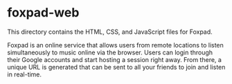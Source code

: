 # foxpad-web

This directory contains the HTML, CSS, and JavaScript files for Foxpad.

Foxpad is an online service that allows users from remote locations to listen simultaneously to music online via the browser. Users can login through their Google accounts and start hosting a session right away. From there, a unique URL is generated that can be sent to all your friends to join and listen in real-time.
